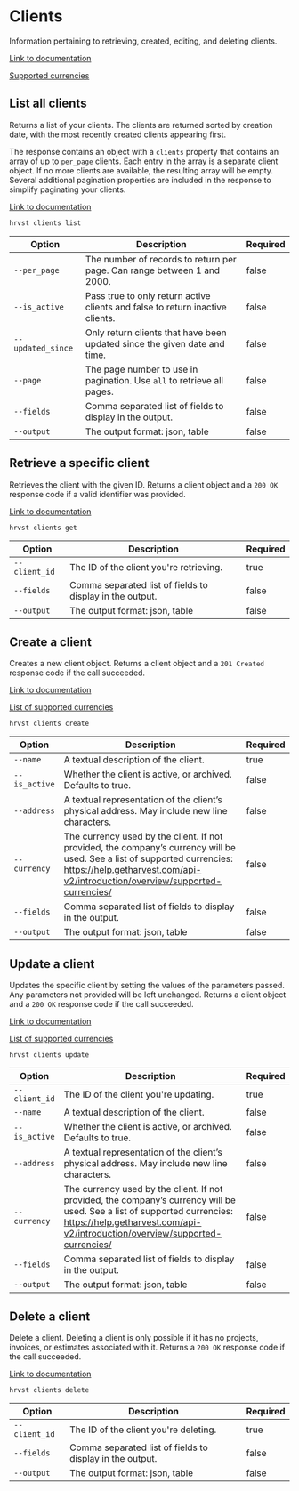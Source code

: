 # Clients

Information pertaining to retrieving, created, editing, and deleting clients.

[Link to documentation](https://help.getharvest.com/api-v2/clients-api/clients/clients/)

[Supported currencies](https://help.getharvest.com/api-v2/introduction/overview/supported-currencies/)

## List all clients

Returns a list of your clients. The clients are returned sorted by creation date, with the most recently created clients appearing first.

The response contains an object with a `clients` property that contains an array of up to `per_page` clients. Each entry in the array is a separate client object. If no more clients are available, the resulting array will be empty. Several additional pagination properties are included in the response to simplify paginating your clients.

[Link to documentation](https://help.getharvest.com/api-v2/clients-api/clients/clients/#list-all-clients)

```
hrvst clients list
```

| Option            | Description                                                                   | Required |
| ----------------- | ----------------------------------------------------------------------------- | -------- |
| `--per_page`      | The number of records to return per page. Can range between 1 and 2000.       | false    |
| `--is_active`     | Pass true to only return active clients and false to return inactive clients. | false    |
| `--updated_since` | Only return clients that have been updated since the given date and time.     | false    |
| `--page`          | The page number to use in pagination. Use `all` to retrieve all pages.        | false    |
| `--fields`        | Comma separated list of fields to display in the output.                      | false    |
| `--output`        | The output format: json, table                                                | false    |

## Retrieve a specific client

Retrieves the client with the given ID. Returns a client object and a `200 OK` response code if a valid identifier was provided.

[Link to documentation](https://help.getharvest.com/api-v2/clients-api/clients/clients/#retrieve-a-client)

```
hrvst clients get
```

| Option        | Description                                              | Required |
| ------------- | -------------------------------------------------------- | -------- |
| `--client_id` | The ID of the client you're retrieving.                  | true     |
| `--fields`    | Comma separated list of fields to display in the output. | false    |
| `--output`    | The output format: json, table                           | false    |

## Create a client

Creates a new client object. Returns a client object and a `201 Created` response code if the call succeeded.

[Link to documentation](https://help.getharvest.com/api-v2/clients-api/clients/clients/#create-a-client)

[List of supported currencies](https://help.getharvest.com/api-v2/introduction/overview/supported-currencies/)

```
hrvst clients create
```

| Option        | Description                                                                                                                                                                                               | Required |
| ------------- | --------------------------------------------------------------------------------------------------------------------------------------------------------------------------------------------------------- | -------- |
| `--name`      | A textual description of the client.                                                                                                                                                                      | true     |
| `--is_active` | Whether the client is active, or archived. Defaults to true.                                                                                                                                              | false    |
| `--address`   | A textual representation of the client’s physical address. May include new line characters.                                                                                                               | false    |
| `--currency`  | The currency used by the client. If not provided, the company’s currency will be used. See a list of supported currencies: https://help.getharvest.com/api-v2/introduction/overview/supported-currencies/ | false    |
| `--fields`    | Comma separated list of fields to display in the output.                                                                                                                                                  | false    |
| `--output`    | The output format: json, table                                                                                                                                                                            | false    |

## Update a client

Updates the specific client by setting the values of the parameters passed. Any parameters not provided will be left unchanged. Returns a client object and a `200 OK` response code if the call succeeded.

[Link to documentation](https://help.getharvest.com/api-v2/clients-api/clients/clients/#update-a-client)

[List of supported currencies](https://help.getharvest.com/api-v2/introduction/overview/supported-currencies/)

```
hrvst clients update
```

| Option        | Description                                                                                                                                                                                               | Required |
| ------------- | --------------------------------------------------------------------------------------------------------------------------------------------------------------------------------------------------------- | -------- |
| `--client_id` | The ID of the client you're updating.                                                                                                                                                                     | true     |
| `--name`      | A textual description of the client.                                                                                                                                                                      | false    |
| `--is_active` | Whether the client is active, or archived. Defaults to true.                                                                                                                                              | false    |
| `--address`   | A textual representation of the client’s physical address. May include new line characters.                                                                                                               | false    |
| `--currency`  | The currency used by the client. If not provided, the company’s currency will be used. See a list of supported currencies: https://help.getharvest.com/api-v2/introduction/overview/supported-currencies/ | false    |
| `--fields`    | Comma separated list of fields to display in the output.                                                                                                                                                  | false    |
| `--output`    | The output format: json, table                                                                                                                                                                            | false    |

## Delete a client

Delete a client. Deleting a client is only possible if it has no projects, invoices, or estimates associated with it. Returns a `200 OK` response code if the call succeeded.

[Link to documentation](https://help.getharvest.com/api-v2/clients-api/clients/clients/#delete-a-client)

```
hrvst clients delete
```

| Option        | Description                                              | Required |
| ------------- | -------------------------------------------------------- | -------- |
| `--client_id` | The ID of the client you're deleting.                    | true     |
| `--fields`    | Comma separated list of fields to display in the output. | false    |
| `--output`    | The output format: json, table                           | false    |
